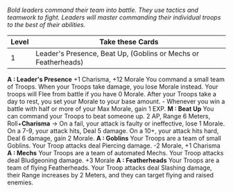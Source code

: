 *Bold leaders command their team into battle. They use tactics and teamwork to fight. Leaders will master commanding their individual troops to the best of their abilities.*

| Level | Take these Cards                                               |
| ----- | -------------------------------------------------------------- |
| 1     | Leader's Presence, Beat Up, (Goblins or Mechs or Featherheads) |
**A : Leader's Presence**
	+1 Charisma, +12 Morale
	You command a small team of Troops.
	When your Troops take damage, you lose Morale instead.
	Your troops will Flee from battle if you have 0 Morale.
	After your Troops take a day to rest, you set your Morale to your base amount.
	-
	Whenever you win a battle with half or more of your Max Morale, gain 1 EXP.
**M : Beat Up**
	You can command your Troops to beat someone up.
	2 AP, Range 6 Meters, Roll+**Charisma** ->
	On a fail, your attack is faulty or ineffective, lose 1 Morale.
	On a 7-9, your attack hits, Deal 5 damage.
	On a 10+, your attack hits hard, Deal 6 damage, gain 2 Morale.
**A : Goblins**
	Your Troops are a team of small Goblins.
	Your Troop attacks deal Piercing damage.
	-2 Morale, +1 Charisma
**A : Mechs**
	Your Troops are a team of automated Mechs.
	Your Troop attacks deal Bludgeoning damage.
	+3 Morale
**A : Featherheads**
	Your Troops are a team of flying Featherheads.
	Your Troop attacks deal Slashing damage, their Range increases by 2 Meters, and they can target flying and raised enemies.
